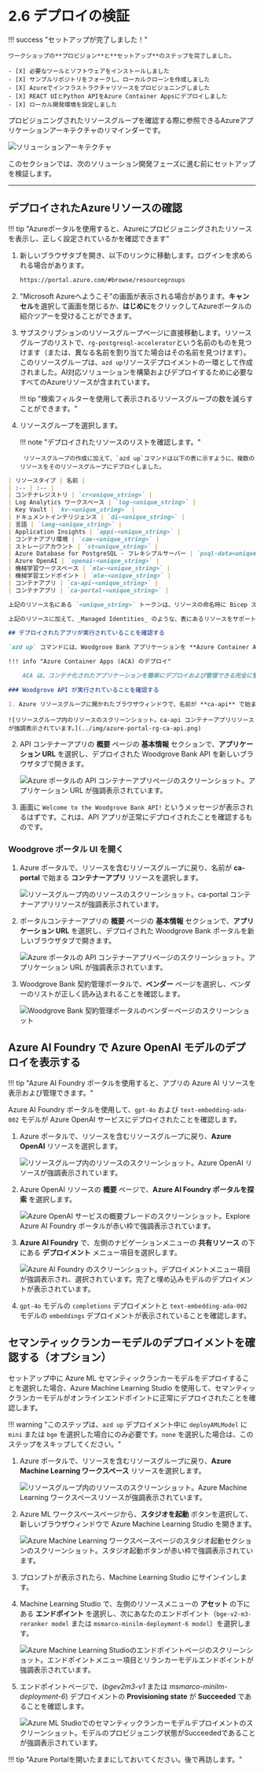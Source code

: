 # 2.6 デプロイの検証

!!! success "セットアップが完了しました！"

    ワークショップの**プロビジョン**と**セットアップ**のステップを完了しました。

    - [X] 必要なツールとソフトウェアをインストールしました
    - [X] サンプルリポジトリをフォークし、ローカルクローンを作成しました
    - [X] Azureでインフラストラクチャリソースをプロビジョニングしました
    - [X] REACT UIとPython APIをAzure Container Appsにデプロイしました
    - [X] ローカル開発環境を設定しました

プロビジョニングされたリソースグループを確認する際に参照できるAzureアプリケーションアーキテクチャのリマインダーです。

![ソリューションアーキテクチャ](../img/data-ingestion-validation-architecture-diagram.png)

このセクションでは、次のソリューション開発フェーズに進む前にセットアップを検証します。

---

## デプロイされたAzureリソースの確認

!!! tip "Azureポータルを使用すると、Azureにプロビジョニングされたリソースを表示し、正しく設定されているかを確認できます"

1. 新しいブラウザタブを開き、以下のリンクに移動します。ログインを求められる場合があります。

    ```bash title=""
    https://portal.azure.com/#browse/resourcegroups
    ```

2. "Microsoft Azureへようこそ"の画面が表示される場合があります。**キャンセル**を選択して画面を閉じるか、**はじめに**をクリックしてAzureポータルの紹介ツアーを受けることができます。

3. サブスクリプションのリソースグループページに直接移動します。リソースグループのリストで、`rg-postgresql-accelerator`という名前のものを見つけます（または、異なる名前を割り当てた場合はその名前を見つけます）。このリソースグループは、`azd up`リソースデプロイメントの一環として作成されました。AI対応ソリューションを構築およびデプロイするために必要なすべてのAzureリソースが含まれています。

    !!! tip "検索フィルターを使用して表示されるリソースグループの数を減らすことができます。"

4. リソースグループを選択します。

    !!! note "デプロイされたリソースのリストを確認します。"

        リソースグループの作成に加えて、`azd up`コマンドは以下の表に示すように、複数のリソースをそのリソースグループにデプロイしました。

```markdown
| リソースタイプ | 名前 |
| :-- | :-- |
| コンテナレジストリ | `cr<unique_string>` |
| Log Analytics ワークスペース | `log-<unique_string>` |
| Key Vault | `kv-<unique_string>` |
| ドキュメントインテリジェンス | `di-<unique_string>` |
| 言語 | `lang-<unique_string>` |
| Application Insights | `appi-<unique_string>` |
| コンテナアプリ環境 | `cae-<unique_string>` |
| ストレージアカウント | `st<unique_string>` |
| Azure Database for PostgreSQL - フレキシブルサーバー | `psql-data<unique_string>` |
| Azure OpenAI | `openai-<unique_string>` |
| 機械学習ワークスペース | `mlw-<unique_string>` |
| 機械学習エンドポイント | `mle-<unique_string>` |
| コンテナアプリ | `ca-api-<unique_string>` |
| コンテナアプリ | `ca-portal-<unique_string>` |

上記のリソース名にある `<unique_string>` トークンは、リソースの命名時に Bicep スクリプトによって生成されるユニークな文字列を表しています。これにより、リソースがユニークに命名され、リソース命名の衝突を避けることができます。

上記のリソースに加えて、_Managed Identities_ のような、表にあるリソースをサポートするいくつかの他のリソースも表示されます。

## デプロイされたアプリが実行されていることを確認する

`azd up` コマンドには、Woodgrove Bank アプリケーションを **Azure Container Apps** (ACA) にデプロイする手順が含まれています。2つのコンテナが作成されました。1つは Woodgrove Bank ポータル UI 用で、もう1つはそれをサポートするバックエンド API 用です。

!!! info "Azure Container Apps (ACA) のデプロイ"

    ACA は、コンテナ化されたアプリケーションを簡単にデプロイおよび管理できる完全に管理されたサーバーレスプラットフォームです。デプロイを簡素化し、スケーラビリティとコスト効率を提供し、インフラストラクチャ管理を気にせずにアプリケーションの構築に集中することができます。

### Woodgrove API が実行されていることを確認する

1. Azure リソースグループに開かれたブラウザウィンドウで、名前が **ca-api** で始まる **コンテナアプリ** リソースを選択します。
```


    ![リソースグループ内のリソースのスクリーンショット。ca-api コンテナーアプリリソースが強調表示されています。](../img/azure-portal-rg-ca-api.png)

2. API コンテナーアプリの **概要** ページの **基本情報** セクションで、**アプリケーション URL** を選択し、デプロイされた Woodgrove Bank API を新しいブラウザタブで開きます。

    ![Azure ポータルの API コンテナーアプリページのスクリーンショット。アプリケーション URL が強調表示されています。](../img/azure-portal-api-container-app.png)

3. 画面に `Welcome to the Woodgrove Bank API!` というメッセージが表示されるはずです。これは、API アプリが正常にデプロイされたことを確認するものです。

### Woodgrove ポータル UI を開く

1. Azure ポータルで、リソースを含むリソースグループに戻り、名前が **ca-portal** で始まる **コンテナーアプリ** リソースを選択します。

    ![リソースグループ内のリソースのスクリーンショット。ca-portal コンテナーアプリリソースが強調表示されています。](../img/azure-portal-rg-ca-portal.png)

2. ポータルコンテナーアプリの **概要** ページの **基本情報** セクションで、**アプリケーション URL** を選択し、デプロイされた Woodgrove Bank ポータルを新しいブラウザタブで開きます。

    ![Azure ポータルの API コンテナーアプリページのスクリーンショット。アプリケーション URL が強調表示されています。](../img/azure-portal-portal-container-app.png)

3. Woodgrove Bank 契約管理ポータルで、**ベンダー** ページを選択し、ベンダーのリストが正しく読み込まれることを確認します。

    ![Woodgrove Bank 契約管理ポータルのベンダーページのスクリーンショット](../img/woodgrove-bank-portal-vendors.png)

## Azure AI Foundry で Azure OpenAI モデルのデプロイを表示する

!!! tip "Azure AI Foundry ポータルを使用すると、アプリの Azure AI リソースを表示および管理できます。"

Azure AI Foundry ポータルを使用して、`gpt-4o` および `text-embedding-ada-002` モデルが Azure OpenAI サービスにデプロイされたことを確認します。

1. Azure ポータルで、リソースを含むリソースグループに戻り、**Azure OpenAI** リソースを選択します。

    ![リソースグループ内のリソースのスクリーンショット。Azure OpenAI リソースが強調表示されています。](../img/azure-portal-rg-openai.png)

2. Azure OpenAI リソースの **概要** ページで、**Azure AI Foundry ポータルを探索** を選択します。

    ![Azure OpenAI サービスの概要ブレードのスクリーンショット。Explore Azure AI Foundry ポータルが赤い枠で強調表示されています。](../img/azure-portal-openai-overview.png)

3. **Azure AI Foundry** で、左側のナビゲーションメニューの **共有リソース** の下にある **デプロイメント** メニュー項目を選択します。

    ![Azure AI Foundry のスクリーンショット。デプロイメントメニュー項目が強調表示され、選択されています。完了と埋め込みモデルのデプロイメントが表示されています。](../img/azure-ai-foundry-deployments.png)

4. `gpt-4o` モデルの `completions` デプロイメントと `text-embedding-ada-002` モデルの `embeddings` デプロイメントが表示されていることを確認します。

## セマンティックランカーモデルのデプロイメントを確認する（オプション）

セットアップ中に Azure ML セマンティックランカーモデルをデプロイすることを選択した場合、Azure Machine Learning Studio を使用して、セマンティックランカーモデルがオンラインエンドポイントに正常にデプロイされたことを確認します。

!!! warning "このステップは、`azd up` デプロイメント中に `deployAMLModel` に `mini` または `bge` を選択した場合にのみ必要です。`none` を選択した場合は、このステップをスキップしてください。"

1. Azure ポータルで、リソースを含むリソースグループに戻り、**Azure Machine Learning ワークスペース** リソースを選択します。

    ![リソースグループ内のリソースのスクリーンショット。Azure Machine Learning ワークスペースリソースが強調表示されています。](../img/azure-portal-rg-aml-workspace.png)

2. Azure ML ワークスペースページから、**スタジオを起動** ボタンを選択して、新しいブラウザウィンドウで Azure Machine Learning Studio を開きます。

    ![Azure Machine Learning ワークスペースページのスタジオ起動セクションのスクリーンショット。スタジオ起動ボタンが赤い枠で強調表示されています。](../img/azure-ml-workspace-launch-studio.png)

3. プロンプトが表示されたら、Machine Learning Studio にサインインします。

4. Machine Learning Studio で、左側のリソースメニューの **アセット** の下にある **エンドポイント** を選択し、次にあなたのエンドポイント（`bge-v2-m3-reranker model` または `msmarco-minilm-deployment-6 model`）を選択します。


    ![Azure Machine Learning Studioのエンドポイントページのスクリーンショット。エンドポイントメニュー項目とリランカーモデルエンドポイントが強調表示されています。](../img/aml-studio-endpoints.png)

5. エンドポイントページで、(_bgev2m3-v1_ または _msmarco-minilm-deployment-6_) デプロイメントの **Provisioning state** が **Succeeded** であることを確認します。

    ![Azure ML Studioでのセマンティックランカーモデルデプロイメントのスクリーンショット。モデルのプロビジョニング状態がSucceededであることが強調表示されています。](../img/aml-studio-endpoints-model-deployment-succeeded.png)

!!! tip "Azure Portalを開いたままにしておいてください。後で再訪します。"
